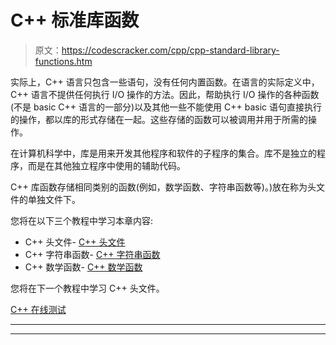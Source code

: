 # C++ 标准库函数

> 原文：<https://codescracker.com/cpp/cpp-standard-library-functions.htm>

实际上，C++ 语言只包含一些语句，没有任何内置函数。在语言的实际定义中，C++ 语言不提供任何执行 I/O 操作的方法。因此，帮助执行 I/O 操作的各种函数(不是 basic C++ 语言的一部分)以及其他一些不能使用 C++ basic 语句直接执行的操作，都以库的形式存储在一起。这些存储的函数可以被调用并用于所需的操作。

在计算机科学中，库是用来开发其他程序和软件的子程序的集合。库不是独立的程序，而是在其他独立程序中使用的辅助代码。

C++ 库函数存储相同类别的函数(例如，数学函数、字符串函数等)。)放在称为头文件的单独文件下。

您将在以下三个教程中学习本章内容:

*   C++ 头文件- [C++ 头文件](/cpp/cpp-header-files.htm)
*   C++ 字符串函数- [C++ 字符串函数](/cpp/cpp-string-character-functions.htm)
*   C++ 数学函数- [C++ 数学函数](/cpp/cpp-mathematical-functions.htm)

您将在下一个教程中学习 C++ 头文件。

[C++ 在线测试](/exam/showtest.php?subid=3)

* * *

* * *